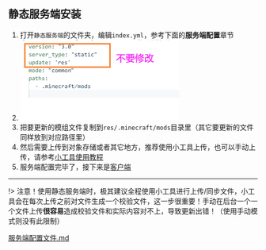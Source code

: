 ## 静态服务端安装

1. 打开`静态服务端`的文件夹，编辑`index.yml`，参考下面的**服务端配置**章节
2. ![static-server-index-json](静态服务端安装.assets/static-server-index-json.png)
3. 把要更新的模组文件复制到`res/.minecraft/mods`目录里（其它要更新的文件同样放到对应路径里）
4. 然后需要上传到对象存储或者其它地方，推荐使用小工具上传，也可以手动上传，请参考[小工具使用教程](小工具使用教程.md ':target=_blank')
5. 服务端配置完毕了，接下来是[客户端](客户端安装教程.md)

---

!> 注意！使用静态服务端时，极其建议全程使用小工具进行上传/同步文件，小工具会在每次上传之前对文件生成一个校验文件，这一步很重要！手动在后台一个一个文件上传**很容易**造成校验文件和实际内容对不上，导致更新出错！（使用手动模式则没有此限制）

[服务端配置文件.md](服务端配置文件.md ':include')

